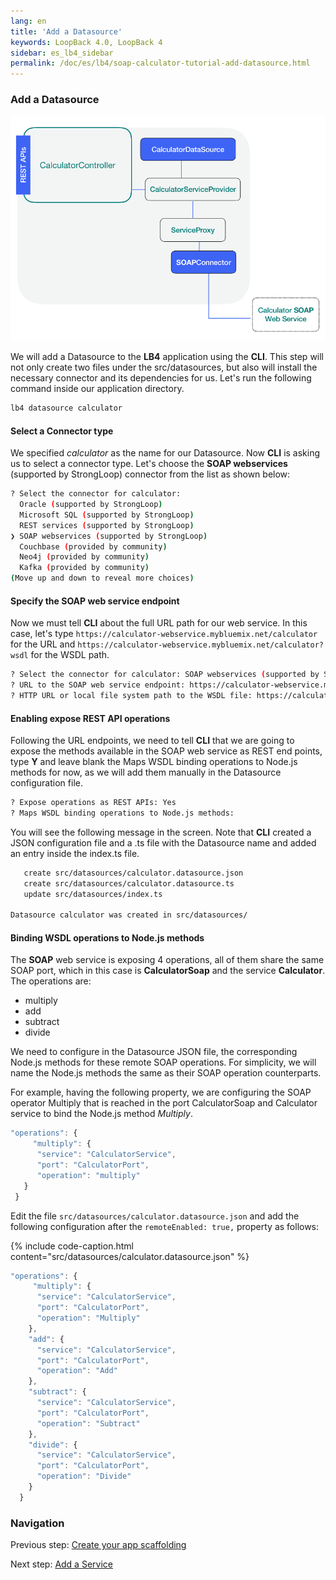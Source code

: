 ```yaml
---
lang: en
title: 'Add a Datasource'
keywords: LoopBack 4.0, LoopBack 4
sidebar: es_lb4_sidebar
permalink: /doc/es/lb4/soap-calculator-tutorial-add-datasource.html
---
```


### Add a Datasource

![soap-calculator-add-data-source](./imgs/loopback-example-soap-calculator_figure2.png)

We will add a Datasource to the **LB4** application using the **CLI**. This step
will not only create two files under the src/datasources, but also will install
the necessary connector and its dependencies for us. Let's run the following
command inside our application directory.

```sh
lb4 datasource calculator
```

#### Select a Connector type

We specified _calculator_ as the name for our Datasource. Now **CLI** is asking
us to select a connector type. Let's choose the **SOAP webservices** (supported
by StrongLoop) connector from the list as shown below:

```sh
? Select the connector for calculator:
  Oracle (supported by StrongLoop)
  Microsoft SQL (supported by StrongLoop)
  REST services (supported by StrongLoop)
❯ SOAP webservices (supported by StrongLoop)
  Couchbase (provided by community)
  Neo4j (provided by community)
  Kafka (provided by community)
(Move up and down to reveal more choices)
```

#### Specify the SOAP web service endpoint

Now we must tell **CLI** about the full URL path for our web service. In this
case, let's type `https://calculator-webservice.mybluemix.net/calculator` for
the URL and `https://calculator-webservice.mybluemix.net/calculator?wsdl` for
the WSDL path.

```sh
? Select the connector for calculator: SOAP webservices (supported by StrongLoop)
? URL to the SOAP web service endpoint: https://calculator-webservice.mybluemix.net/calculator
? HTTP URL or local file system path to the WSDL file: https://calculator-webservice.mybluemix.net/calculator?wsdl
```

#### Enabling expose REST API operations

Following the URL endpoints, we need to tell **CLI** that we are going to expose
the methods available in the SOAP web service as REST end points, type **Y** and
leave blank the Maps WSDL binding operations to Node.js methods for now, as we
will add them manually in the Datasource configuration file.

```sh
? Expose operations as REST APIs: Yes
? Maps WSDL binding operations to Node.js methods:
```

You will see the following message in the screen. Note that **CLI** created a
JSON configuration file and a .ts file with the Datasource name and added an
entry inside the index.ts file.

```sh
   create src/datasources/calculator.datasource.json
   create src/datasources/calculator.datasource.ts
   update src/datasources/index.ts

Datasource calculator was created in src/datasources/
```

#### Binding WSDL operations to Node.js methods

The **SOAP** web service is exposing 4 operations, all of them share the same
SOAP port, which in this case is **CalculatorSoap** and the service
**Calculator**. The operations are:

- multiply
- add
- subtract
- divide

We need to configure in the Datasource JSON file, the corresponding Node.js
methods for these remote SOAP operations. For simplicity, we will name the
Node.js methods the same as their SOAP operation counterparts.

For example, having the following property, we are configuring the SOAP operator
Multiply that is reached in the port CalculatorSoap and Calculator service to
bind the Node.js method _Multiply_.

```ts
"operations": {
     "multiply": {
      "service": "CalculatorService",
      "port": "CalculatorPort",
      "operation": "multiply"
   }
 }
```

Edit the file `src/datasources/calculator.datasource.json` and add the following
configuration after the `remoteEnabled: true,` property as follows:

{% include code-caption.html content="src/datasources/calculator.datasource.json" %}

```ts
"operations": {
     "multiply": {
      "service": "CalculatorService",
      "port": "CalculatorPort",
      "operation": "Multiply"
    },
    "add": {
      "service": "CalculatorService",
      "port": "CalculatorPort",
      "operation": "Add"
    },
    "subtract": {
      "service": "CalculatorService",
      "port": "CalculatorPort",
      "operation": "Subtract"
    },
    "divide": {
      "service": "CalculatorService",
      "port": "CalculatorPort",
      "operation": "Divide"
    }
  }
```

### Navigation

Previous step:
[Create your app scaffolding](soap-calculator-tutorial-scaffolding.md)

Next step: [Add a Service](soap-calculator-tutorial-add-service.md)

